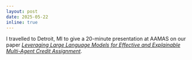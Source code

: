 ```yaml
---
layout: post
date: 2025-05-22
inline: true
---
```


I travelled to Detroit, MI to give a 20-minute presentation at AAMAS on our paper _<a href="https://arxiv.org/abs/2502.16863">Leveraging Large Language Models for Effective and Explainable Multi-Agent Credit Assignment</a>_.
